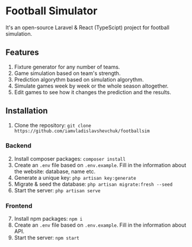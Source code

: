 # Football Simulator
It's an open-source Laravel & React (TypeScipt) project for football simulation.

## Features
1) Fixture generator for any number of teams.
2) Game simulation based on team's strength.
3) Prediction algorythm based on simulation algorythm.
4) Simulate games week by week or the whole season altogether.
5) Edit games to see how it changes the prediction and the results.

## Installation
1) Clone the repository: `git clone https://github.com/iamvladislavshevchuk/footballsim`

### Backend
2) Install composer packages: `composer install`
3) Create an `.env` file based on `.env.example`. Fill in the information about the website: database, name etc.
4) Generate a unique key: `php artisan key:generate`
5) Migrate & seed the database: `php artisan migrate:fresh --seed`
6) Start the server: `php artisan serve`

### Frontend
7) Install npm packages: `npm i`
8) Create an `.env` file based on `.env.example`. Fill in the information about API.
9) Start the server: `npm start`